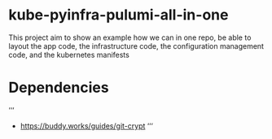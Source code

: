 # kube-pyinfra-pulumi-all-in-one
This project aim to show an example how we can in one repo, be able to  layout the app code, the infrastructure code, the configuration management code, and the kubernetes manifests


# Dependencies 
‘‘‘
* https://buddy.works/guides/git-crypt
‘‘‘